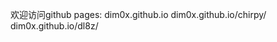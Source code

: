 欢迎访问github pages:
dim0x.github.io
dim0x.github.io/chirpy/
dim0x.github.io/dl8z/

<!---
DIM0x/DIM0x is a ✨ special ✨ repository because its `README.md` (this file) appears on your GitHub profile.
You can click the Preview link to take a look at your changes.
--->
